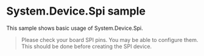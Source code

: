 # System.Device.Spi sample

This sample shows basic usage of System.Device.Spi.

> Please check your board SPI pins. You may be able to configure them. This should be done before creating the SPI device.
